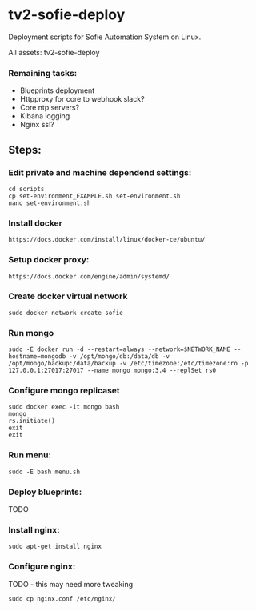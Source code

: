 # tv2-sofie-deploy
Deployment scripts for Sofie Automation System on Linux.


All assets: tv2-sofie-deploy
### Remaining tasks:
- Blueprints deployment
- Httpproxy for core to webhook slack?
- Core ntp servers?
- Kibana logging
- Nginx ssl?

    
## Steps:

### Edit private and machine dependend settings:
```
cd scripts
cp set-environment_EXAMPLE.sh set-environment.sh
nano set-environment.sh
```
### Install docker
```
https://docs.docker.com/install/linux/docker-ce/ubuntu/
```
### Setup docker proxy:
```
https://docs.docker.com/engine/admin/systemd/ 
```
### Create docker virtual network
```
sudo docker network create sofie
```
### Run mongo
```
sudo -E docker run -d --restart=always --network=$NETWORK_NAME --hostname=mongodb -v /opt/mongo/db:/data/db -v /opt/mongo/backup:/data/backup -v /etc/timezone:/etc/timezone:ro -p 127.0.0.1:27017:27017 --name mongo mongo:3.4 --replSet rs0
```
### Configure mongo replicaset
```
sudo docker exec -it mongo bash
mongo
rs.initiate()
exit
exit
```

### Run menu:
```
sudo -E bash menu.sh
```

### Deploy blueprints:
TODO
### Install nginx:
````
sudo apt-get install nginx
````
### Configure nginx:
TODO - this may need more tweaking
```
sudo cp nginx.conf /etc/nginx/
```